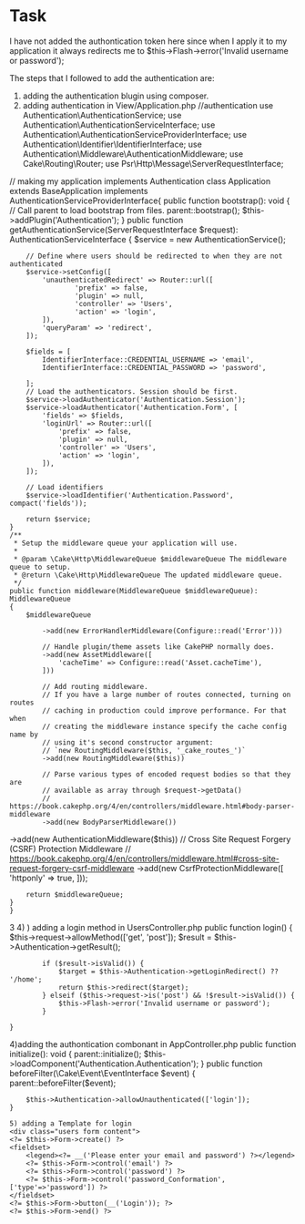 # Task
I have not added the authontication token here since when I apply it to my application it always redirects me to 
 $this->Flash->error('Invalid username or password');
 
 
The steps that I followed to add the authentication are:
 1) adding the authentication blugin using composer.
 2) adding authentication in View/Application.php
   //authentication
  use Authentication\AuthenticationService;
  use Authentication\AuthenticationServiceInterface;
  use Authentication\AuthenticationServiceProviderInterface;
  use Authentication\Identifier\IdentifierInterface;
  use Authentication\Middleware\AuthenticationMiddleware;
  use Cake\Routing\Router;
  use Psr\Http\Message\ServerRequestInterface;

// making my application implements Authentication
 class Application extends BaseApplication implements AuthenticationServiceProviderInterface{
   public function bootstrap(): void
    {
        // Call parent to load bootstrap from files.
        parent::bootstrap();
        $this->addPlugin('Authentication');
    }
    public function getAuthenticationService(ServerRequestInterface $request): AuthenticationServiceInterface
    {
        $service = new AuthenticationService();
    
        // Define where users should be redirected to when they are not authenticated
        $service->setConfig([
            'unauthenticatedRedirect' => Router::url([
                    'prefix' => false,
                    'plugin' => null,
                    'controller' => 'Users',
                    'action' => 'login',
            ]),
            'queryParam' => 'redirect',
        ]);
    
        $fields = [
            IdentifierInterface::CREDENTIAL_USERNAME => 'email',
            IdentifierInterface::CREDENTIAL_PASSWORD => 'password',

        ];
        // Load the authenticators. Session should be first.
        $service->loadAuthenticator('Authentication.Session');
        $service->loadAuthenticator('Authentication.Form', [
            'fields' => $fields,
            'loginUrl' => Router::url([
                'prefix' => false,
                'plugin' => null,
                'controller' => 'Users',
                'action' => 'login',
            ]),
        ]);
    
        // Load identifiers
        $service->loadIdentifier('Authentication.Password', compact('fields'));
    
        return $service;
    }
    /**
     * Setup the middleware queue your application will use.
     *
     * @param \Cake\Http\MiddlewareQueue $middlewareQueue The middleware queue to setup.
     * @return \Cake\Http\MiddlewareQueue The updated middleware queue.
     */
    public function middleware(MiddlewareQueue $middlewareQueue): MiddlewareQueue
    {
        $middlewareQueue
    
            ->add(new ErrorHandlerMiddleware(Configure::read('Error')))

            // Handle plugin/theme assets like CakePHP normally does.
            ->add(new AssetMiddleware([
                'cacheTime' => Configure::read('Asset.cacheTime'),
            ]))

            // Add routing middleware.
            // If you have a large number of routes connected, turning on routes
            // caching in production could improve performance. For that when
            // creating the middleware instance specify the cache config name by
            // using it's second constructor argument:
            // `new RoutingMiddleware($this, '_cake_routes_')`
            ->add(new RoutingMiddleware($this))

            // Parse various types of encoded request bodies so that they are
            // available as array through $request->getData()
            // https://book.cakephp.org/4/en/controllers/middleware.html#body-parser-middleware
            ->add(new BodyParserMiddleware())
 ->add(new AuthenticationMiddleware($this))
            // Cross Site Request Forgery (CSRF) Protection Middleware
            // https://book.cakephp.org/4/en/controllers/middleware.html#cross-site-request-forgery-csrf-middleware
            ->add(new CsrfProtectionMiddleware([
                'httponly' => true,
            ]));

        return $middlewareQueue;
    }
    }
    
 3
 4) ) adding a login method in UsersController.php
     public function login()
    {
        $this->request->allowMethod(['get', 'post']);
    $result = $this->Authentication->getResult();
       
            if ($result->isValid()) {
                $target = $this->Authentication->getLoginRedirect() ?? '/home';
                return $this->redirect($target);
            } elseif ($this->request->is('post') && !$result->isValid()) {
                $this->Flash->error('Invalid username or password');
            }
                   
    }
    
 4)adding the authontication combonant in AppController.php
   public function initialize(): void
    {
        parent::initialize();
        $this->loadComponent('Authentication.Authentication');
    }
     public function beforeFilter(\Cake\Event\EventInterface $event)
    {
        parent::beforeFilter($event);

        $this->Authentication->allowUnauthenticated(['login']);
    }
    
    5) adding a Template for login
    <div class="users form content">
    <?= $this->Form->create() ?>
    <fieldset>
        <legend><?= __('Please enter your email and password') ?></legend>
        <?= $this->Form->control('email') ?>
        <?= $this->Form->control('password') ?>
        <?= $this->Form->control('password_Conformation',['type'=>'password']) ?>
    </fieldset>
    <?= $this->Form->button(__('Login')); ?>
    <?= $this->Form->end() ?>
</div>
